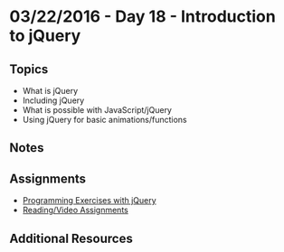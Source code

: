 # 03/22/2016 - Day 18 - Introduction to jQuery

## Topics
- What is jQuery
- Including jQuery
- What is possible with JavaScript/jQuery
- Using jQuery for basic animations/functions

## Notes

## Assignments
- [Programming Exercises with jQuery]()
- [Reading/Video Assignments]()

## Additional Resources
